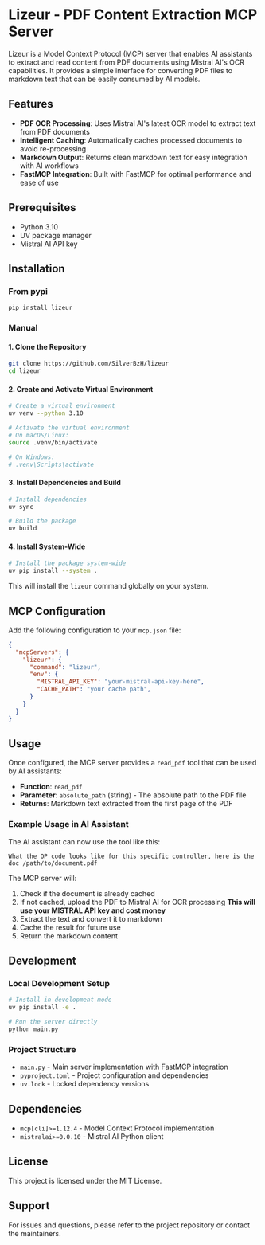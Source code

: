 # Lizeur - PDF Content Extraction MCP Server

Lizeur is a Model Context Protocol (MCP) server that enables AI assistants to extract and read content from PDF documents using Mistral AI's OCR capabilities. It provides a simple interface for converting PDF files to markdown text that can be easily consumed by AI models.

## Features

- **PDF OCR Processing**: Uses Mistral AI's latest OCR model to extract text from PDF documents
- **Intelligent Caching**: Automatically caches processed documents to avoid re-processing
- **Markdown Output**: Returns clean markdown text for easy integration with AI workflows
- **FastMCP Integration**: Built with FastMCP for optimal performance and ease of use

## Prerequisites

- Python 3.10
- UV package manager
- Mistral AI API key

## Installation

### From pypi
```
pip install lizeur
```

### Manual

#### 1. Clone the Repository

```bash
git clone https://github.com/SilverBzH/lizeur
cd lizeur
```

#### 2. Create and Activate Virtual Environment

```bash
# Create a virtual environment
uv venv --python 3.10

# Activate the virtual environment
# On macOS/Linux:
source .venv/bin/activate

# On Windows:
# .venv\Scripts\activate
```

#### 3. Install Dependencies and Build

```bash
# Install dependencies
uv sync

# Build the package
uv build
```

#### 4. Install System-Wide

```bash
# Install the package system-wide
uv pip install --system .
```

This will install the `lizeur` command globally on your system.

## MCP Configuration

Add the following configuration to your `mcp.json` file:

```json
{
  "mcpServers": {
    "lizeur": {
      "command": "lizeur",
      "env": {
        "MISTRAL_API_KEY": "your-mistral-api-key-here",
        "CACHE_PATH": "your cache path",
      }
    }
  }
}
```

## Usage

Once configured, the MCP server provides a `read_pdf` tool that can be used by AI assistants:

- **Function**: `read_pdf`
- **Parameter**: `absolute_path` (string) - The absolute path to the PDF file
- **Returns**: Markdown text extracted from the first page of the PDF

### Example Usage in AI Assistant

The AI assistant can now use the tool like this:

```
What the OP code looks like for this specific controller, here is the doc /path/to/document.pdf
```

The MCP server will:
1. Check if the document is already cached
2. If not cached, upload the PDF to Mistral AI for OCR processing **This will use your MISTRAL API key and cost money**
3. Extract the text and convert it to markdown
4. Cache the result for future use
5. Return the markdown content

## Development

### Local Development Setup

```bash
# Install in development mode
uv pip install -e .

# Run the server directly
python main.py
```

### Project Structure

- `main.py` - Main server implementation with FastMCP integration
- `pyproject.toml` - Project configuration and dependencies
- `uv.lock` - Locked dependency versions

## Dependencies

- `mcp[cli]>=1.12.4` - Model Context Protocol implementation
- `mistralai>=0.0.10` - Mistral AI Python client

## License

This project is licensed under the MIT License.

## Support

For issues and questions, please refer to the project repository or contact the maintainers.
